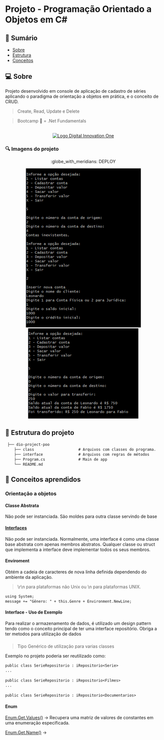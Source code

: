 # Projeto - Programação Orientado a Objetos em C#

## :scroll: Sumário

- [Sobre](#about)
- [Estrutura](#structure)
- [Conceitos](#learned)

## :computer: Sobre <a name = "about"></a>

Projeto desenvolvido em console de aplicação de cadastro de séries aplicando o paradigma de orientação a objetos em prática, e o conceito de CRUD.
> Create, Read, Update e Delete


> Bootcamp 🚀 = .Net Fundamentals
<p align="center">
<br>
  <a href="https://web.digitalinnovation.one/" rel="noopener">
 <img width=800px height=400px src="https://hermes.digitalinnovation.one/site/images/cover_dio.jpg" alt="Logo Digital Innovation One"></a>
</p>


### :mag: Imagens do projeto

<p align="center">
 :globe_with_meridians: DEPLOY
</p>

<p align="center">
<img src="https://raw.githubusercontent.com/lcds90/dio-project-poo-csharp/development/img/screenshot.PNG" alt="Screenshot 1">
<img src="https://raw.githubusercontent.com/lcds90/dio-project-poo-csharp/development/img/screenshot2.PNG" alt="Screenshot 2">
</p>

## :file_folder: Estrutura do projeto <a name = "structure"></a>
```
 ├── dio-project-poo                   
    ├── class                    # Arquivos com classes do programa.
    ├── interface                # Arquivos com regras de métodos
    ├── Program.cs               # Main de app
    └── README.md
```
## :memo: Conceitos aprendidos <a name = "learned"></a>

### Orientação a objetos

#### Classe Abstrata
Não pode ser instanciada. São moldes para outra classe servindo de base

#### [Interfaces](https://docs.microsoft.com/pt-br/dotnet/csharp/programming-guide/interfaces/)
Não pode ser instanciada. Normalmente, uma interface é como uma classe base abstrata com apenas membros abstratos. Qualquer classe ou struct que implementa a interface deve implementar todos os seus membros. 

#### Enviroment
Obtém a cadeia de caracteres de nova linha definida dependendo do ambiente da aplicação.
> \r\n para plataformas não Unix ou \n para plataformas UNIX.
```
using System;
message += "Gênero: " + this.Genre + Environment.NewLine;
```

#### Interface - Uso de Exemplo
Para realizar o armazenamento de dados, é utilizado um design pattern tendo como o conceito principal de ter uma interface repositório.
Obriga a ter metodos para utilização de dados
##### <T>
> Tipo Genérico de utilização para varias classes

Exemplo no projeto poderia ser reutilizado como:

```
public class SerieRepositorio : iRepositorio<Serie>
...

public class SerieRepositorio : iRepositorio<Filmes>
...

public class SerieRepositorio : iRepositorio<Documentarios>
```

#### Enum
[Enum.Get.Values()](https://docs.microsoft.com/pt-br/dotnet/api/system.enum.getvalues?view=net-5.0) -> Recupera uma matriz de valores de constantes em uma enumeração especificada.

[Enum.Get.Name()](https://docs.microsoft.com/pt-br/dotnet/api/system.enum.getname?view=net-5.0) ->